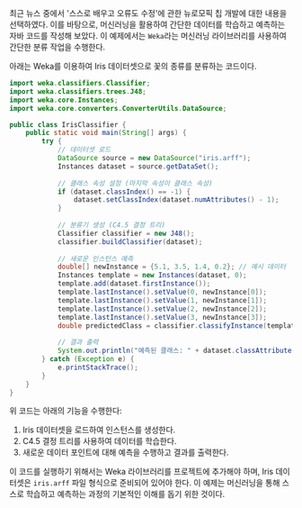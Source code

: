 최근 뉴스 중에서 '스스로 배우고 오류도 수정'에 관한 뉴로모픽 칩 개발에 대한 내용을 선택하였다. 이를 바탕으로, 머신러닝을 활용하여 간단한 데이터를 학습하고 예측하는 자바 코드를 작성해 보았다. 이 예제에서는 `Weka`라는 머신러닝 라이브러리를 사용하여 간단한 분류 작업을 수행한다.

아래는 Weka를 이용하여 Iris 데이터셋으로 꽃의 종류를 분류하는 코드이다.

```java
import weka.classifiers.Classifier;
import weka.classifiers.trees.J48;
import weka.core.Instances;
import weka.core.converters.ConverterUtils.DataSource;

public class IrisClassifier {
    public static void main(String[] args) {
        try {
            // 데이터셋 로드
            DataSource source = new DataSource("iris.arff");
            Instances dataset = source.getDataSet();
            
            // 클래스 속성 설정 (마지막 속성이 클래스 속성)
            if (dataset.classIndex() == -1) {
                dataset.setClassIndex(dataset.numAttributes() - 1);
            }
            
            // 분류기 생성 (C4.5 결정 트리)
            Classifier classifier = new J48();
            classifier.buildClassifier(dataset);
            
            // 새로운 인스턴스 예측
            double[] newInstance = {5.1, 3.5, 1.4, 0.2}; // 예시 데이터
            Instances template = new Instances(dataset, 0);
            template.add(dataset.firstInstance());
            template.lastInstance().setValue(0, newInstance[0]);
            template.lastInstance().setValue(1, newInstance[1]);
            template.lastInstance().setValue(2, newInstance[2]);
            template.lastInstance().setValue(3, newInstance[3]);
            double predictedClass = classifier.classifyInstance(template.lastInstance());
            
            // 결과 출력
            System.out.println("예측된 클래스: " + dataset.classAttribute().value((int) predictedClass));
        } catch (Exception e) {
            e.printStackTrace();
        }
    }
}
```

위 코드는 아래의 기능을 수행한다:

1. Iris 데이터셋을 로드하여 인스턴스를 생성한다.
2. C4.5 결정 트리를 사용하여 데이터를 학습한다.
3. 새로운 데이터 포인트에 대해 예측을 수행하고 결과를 출력한다.

이 코드를 실행하기 위해서는 Weka 라이브러리를 프로젝트에 추가해야 하며, Iris 데이터셋은 `iris.arff` 파일 형식으로 준비되어 있어야 한다. 이 예제는 머신러닝을 통해 스스로 학습하고 예측하는 과정의 기본적인 이해를 돕기 위한 것이다.